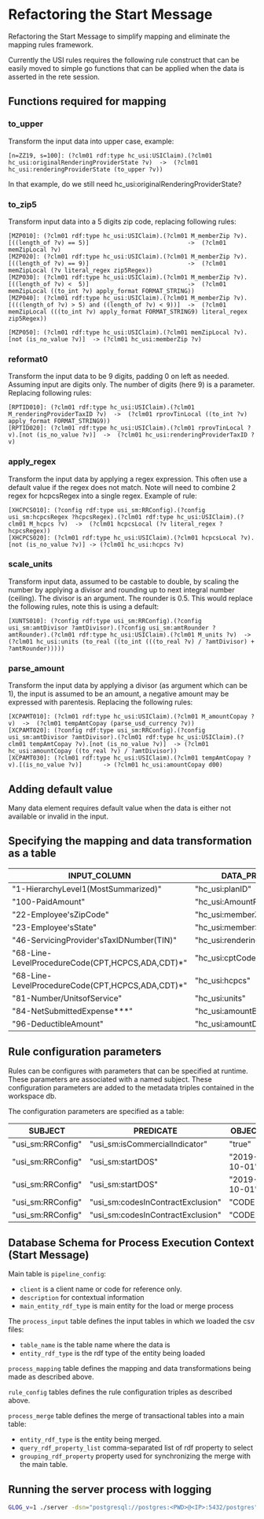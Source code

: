 # Refactoring the Start Message

Refactoring the Start Message to simplify mapping and eliminate the mapping rules 
framework.

Currently the USI rules requires the following rule construct that can be easily moved 
to simple go functions that can be applied when the data is asserted in the rete session.

## Functions required for mapping

### to_upper

Transform the input data into upper case, example:
```
[n=ZZ19, s=100]: (?clm01 rdf:type hc_usi:USIClaim).(?clm01 hc_usi:originalRenderingProviderState ?v)  ->  (?clm01 hc_usi:renderingProviderState (to_upper ?v))
```
In that example, do we still need hc_usi:originalRenderingProviderState?

### to_zip5

Transform input data into a 5 digits zip code, replacing following rules:
```
[MZP010]: (?clm01 rdf:type hc_usi:USIClaim).(?clm01 M_memberZip ?v).[((length_of ?v) == 5)]                            ->  (?clm01 memZipLocal ?v)
[MZP020]: (?clm01 rdf:type hc_usi:USIClaim).(?clm01 M_memberZip ?v).[((length_of ?v) == 9)]                            ->  (?clm01 memZipLocal (?v literal_regex zip5Regex))
[MZP030]: (?clm01 rdf:type hc_usi:USIClaim).(?clm01 M_memberZip ?v).[((length_of ?v) <  5)]                            ->  (?clm01 memZipLocal ((to_int ?v) apply_format FORMAT_STRING))
[MZP040]: (?clm01 rdf:type hc_usi:USIClaim).(?clm01 M_memberZip ?v).[(((length_of ?v) > 5) and ((length_of ?v) < 9))]  ->  (?clm01 memZipLocal (((to_int ?v) apply_format FORMAT_STRING9) literal_regex zip5Regex))

[MZP050]: (?clm01 rdf:type hc_usi:USIClaim).(?clm01 memZipLocal ?v).[not (is_no_value ?v)]  -> (?clm01 hc_usi:memberZip ?v)
```

### reformat0

Transform the input data to be 9 digits, padding 0 on left as needed. Assuming input are digits
only. The number of digits (here 9) is a parameter. Replacing following rules:
```
[RPTID010]: (?clm01 rdf:type hc_usi:USIClaim).(?clm01 M_renderingProviderTaxID ?v)  ->  (?clm01 rprovTinLocal ((to_int ?v) apply_format FORMAT_STRING9))
[RPTID020]: (?clm01 rdf:type hc_usi:USIClaim).(?clm01 rprovTinLocal ?v).[not (is_no_value ?v)]  ->  (?clm01 hc_usi:renderingProviderTaxID ?v)
```

### apply_regex

Transform the input data by applying a regex expression. This often use a default value
if the regex does not match. Note will need to combine 2 regex for hcpcsRegex into a
single regex. Example of rule:
```
[XHCPCS010]: (?config rdf:type usi_sm:RRConfig).(?config usi_sm:hcpcsRegex ?hcpcsRegex).(?clm01 rdf:type hc_usi:USIClaim).(?clm01 M_hcpcs ?v)  ->  (?clm01 hcpcsLocal (?v literal_regex ?hcpcsRegex))
[XHCPCS020]: (?clm01 rdf:type hc_usi:USIClaim).(?clm01 hcpcsLocal ?v).[not (is_no_value ?v)] -> (?clm01 hc_usi:hcpcs ?v)
```

### scale_units

Transform input data, assumed to be castable to double, by scaling the number by applying
a divisor and rounding up to next integral number (ceiling). The divisor is an argument.
The rounder is 0.5.
This would replace the following rules, note this is using a default:
```
[XUNTS010]: (?config rdf:type usi_sm:RRConfig).(?config usi_sm:amtDivisor ?amtDivisor).(?config usi_sm:amtRounder ?amtRounder).(?clm01 rdf:type hc_usi:USIClaim).(?clm01 M_units ?v)  ->  (?clm01 hc_usi:units (to_real ((to_int (((to_real ?v) / ?amtDivisor) + ?amtRounder)))))
```

### parse_amount

Transform the input data by applying a divisor (as argument which can be 1), the input is assumed to be an amount, a negative amount may be expressed with parentesis.
Replacing the following rules:
```
[XCPAMT010]: (?clm01 rdf:type hc_usi:USIClaim).(?clm01 M_amountCopay ?v)  ->  (?clm01 tempAmtCopay (parse_usd_currency ?v))
[XCPAMT020]: (?config rdf:type usi_sm:RRConfig).(?config usi_sm:amtDivisor ?amtDivisor).(?clm01 rdf:type hc_usi:USIClaim).(?clm01 tempAmtCopay ?v).[not (is_no_value ?v)]  -> (?clm01 hc_usi:amountCopay ((to_real ?v) / ?amtDivisor))
[XCPAMT030]: (?clm01 rdf:type hc_usi:USIClaim).(?clm01 tempAmtCopay ?v).[(is_no_value ?v)]      -> (?clm01 hc_usi:amountCopay d00)
```

## Adding default value

Many data element requires default value when the data is either not available or invalid in the input.

## Specifying the mapping and data transformation as a table

INPUT_COLUMN | DATA_PROPERTY | FUNCTION | ARGUMENT | DEFAULT|
-------------|---------------|----------|----------|--------|
"1-HierarchyLevel1(MostSummarized)" | "hc_usi:planID" | | | |
"100-PaidAmount" | "hc_usi:AmountPaid" | parse_amount | 100 | "0" |
"22-Employee'sZipCode" | "hc_usi:memberZip" | to_zip5 | | |
"23-Employee'sState" | "hc_usi:memberState" | to_upper | | |
"46-ServicingProvider'sTaxIDNumber(TIN)" | "hc_usi:renderingProviderTaxID" | reformat0 | 9 | |
"68-Line-LevelProcedureCode(CPT,HCPCS,ADA,CDT)*" | "hc_usi:cptCode" | apply_regex | "(\d{5})" | |
"68-Line-LevelProcedureCode(CPT,HCPCS,ADA,CDT)*" | "hc_usi:hcpcs" | apply_regex | "([A-Z]\d{4}|0\d{3}T)" | |
"81-Number/UnitsofService" | "hc_usi:units" | scale_units | 100 | |
"84-NetSubmittedExpense***" | "hc_usi:amountBilled" | parse_amount | 100 | 0 |
"96-DeductibleAmount" | "hc_usi:amountDeductible" | parse_amount | 100 | 0 |

## Rule configuration parameters
Rules can be configures with parameters that can be specified at runtime. These parameters
are associated with a named subject. These configuration parameters are added to the
metadata triples contained in the workspace db.

The configuration parameters are specified as a table:

SUBJECT | PREDICATE | OBJECT | TYPE
--------|-----------|--------|-----
"usi_sm:RRConfig" | "usi_sm:isCommercialIndicator" | "true" | "bool"
"usi_sm:RRConfig" | "usi_sm:startDOS" | "2019-10-01" | "date"
"usi_sm:RRConfig" | "usi_sm:startDOS" | "2019-10-01" | "date"
"usi_sm:RRConfig" | "usi_sm:codesInContractExclusion" | "CODE1" | "text"
"usi_sm:RRConfig" | "usi_sm:codesInContractExclusion" | "CODE2" | "text"

## Database Schema for Process Execution Context (Start Message)
Main table is `pipeline_config`:
  - `client` is a client name or code for reference only.
  - `description` for contextual information
  - `main_entity_rdf_type` is main entity for the load or merge process

The `process_input` table defines the input tables in which
we loaded the csv files:
  - `table_name` is the table name where the data is
  - `entity_rdf_type` is the rdf type of the entity being loaded

`process_mapping` table defines the mapping and data transformations being made
as described above.

`rule_config` tables defines the rule configuration triples as described above.

`process_merge` table defines the merge of transactional tables into a main
table:

- `entity_rdf_type` is the entity being merged.
- `query_rdf_property_list` comma-separated list of rdf property to select
- `grouping_rdf_property` property used for synchronizing the merge with the
  main table.


## Running the server process with logging

```bash
GLOG_v=1 ./server -dsn="postgresql://postgres:<PWD>@<IP>:5432/postgres"  -lookupDb test_data/lookup_test1.db -outTables=hc__claim -pcKey=1 -ruleset=workspace_test1.jr -sessId=sess1 -workspaceDb=test_data/workspace_test1.db -poolSize=1
```
